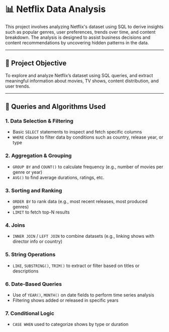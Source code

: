 # 📊 Netflix Data Analysis

This project involves analyzing Netflix's dataset using SQL to derive insights such as popular genres, user preferences, trends over time, and content breakdown. The analysis is designed to assist business decisions and content recommendations by uncovering hidden patterns in the data.

---

## 🎯 Project Objective

To explore and analyze Netflix’s dataset using SQL queries, and extract meaningful information about movies, TV shows, content distribution, and user trends.

---

## 🧠 Queries and Algorithms Used

### 1. **Data Selection & Filtering**
- Basic `SELECT` statements to inspect and fetch specific columns
- `WHERE` clause to filter data by conditions such as country, release year, or type

### 2. **Aggregation & Grouping**
- `GROUP BY` and `COUNT()` to calculate frequency (e.g., number of movies per genre or year)
- `AVG()` to find average durations, ratings, etc.

### 3. **Sorting and Ranking**
- `ORDER BY` to rank data (e.g., most recent releases, most produced genres)
- `LIMIT` to fetch top-N results

### 4. **Joins**
- `INNER JOIN` / `LEFT JOIN` to combine datasets (e.g., linking shows with director info or country)

### 5. **String Operations**
- `LIKE`, `SUBSTRING()`, `TRIM()` to extract or filter based on titles or descriptions

### 6. **Date-Based Queries**
- Use of `YEAR()`, `MONTH()` on date fields to perform time series analysis
- Filtering shows added or released in specific years

### 7. **Conditional Logic**
- `CASE WHEN` used to categorize shows by type or duration



